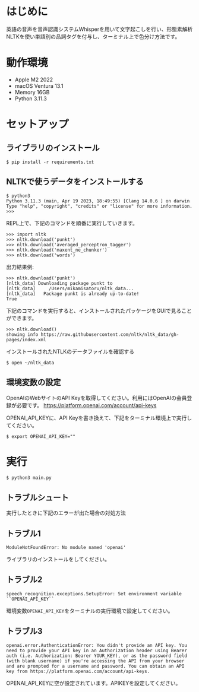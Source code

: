 # はじめに
英語の音声を音声認識システムWhisperを用いて文字起こしを行い、形態素解析NLTKを使い単語別の品詞タグを付与し、ターミナル上で色分け方法です。

# 動作環境

- Apple M2 2022
- macOS Ventura 13.1
- Memory 16GB
- Python 3.11.3

# セットアップ
## ライブラリのインストール

```
$ pip install -r requirements.txt
```

## NLTKで使うデータをインストールする

```
$ python3
Python 3.11.3 (main, Apr 19 2023, 18:49:55) [Clang 14.0.6 ] on darwin
Type "help", "copyright", "credits" or "license" for more information.
>>>
```

REPL上で、下記のコマンドを順番に実行していきます。

```
>>> import nltk
>>> nltk.download('punkt')
>>> nltk.download('averaged_perceptron_tagger')
>>> nltk.download('maxent_ne_chunker')
>>> nltk.download('words')
```

出力結果例:

```
>>> nltk.download('punkt')
[nltk_data] Downloading package punkt to
[nltk_data]     /Users/mikamisatoru/nltk_data...
[nltk_data]   Package punkt is already up-to-date!
True
```

下記のコマンドを実行すると、インストールされたパッケージをGUIで見ることができます。
```
>>> nltk.download()
showing info https://raw.githubusercontent.com/nltk/nltk_data/gh-pages/index.xml
```


インストールされたNTLKのデータファイルを確認する
```
$ open ~/nltk_data
```

## 環境変数の設定

OpenAIのWebサイトのAPI Keyを取得してください。利用にはOpenAIの会員登録が必要です。
https://platform.openai.com/account/api-keys


OPENAI_API_KEYに、API Keyを書き換えて、下記をターミナル環境上で実行してください。

```
$ export OPENAI_API_KEY=""
```

# 実行

```
$ python3 main.py
```

## トラブルシュート
実行したときに下記のエラーが出た場合の対処方法

## トラブル1

```
ModuleNotFoundError: No module named 'openai'
```
ライブラリのインストールをしてください。

## トラブル2

```
speech_recognition.exceptions.SetupError: Set environment variable ``OPENAI_API_KEY``
```

環境変数`OPENAI_API_KEY`をターミナルの実行環境で設定してください。

## トラブル3

```
openai.error.AuthenticationError: You didn't provide an API key. You need to provide your API key in an Authorization header using Bearer auth (i.e. Authorization: Bearer YOUR_KEY), or as the password field (with blank username) if you're accessing the API from your browser and are prompted for a username and password. You can obtain an API key from https://platform.openai.com/account/api-keys.
```

OPENAI_API_KEYに空が設定されています。APIKEYを設定してください。
